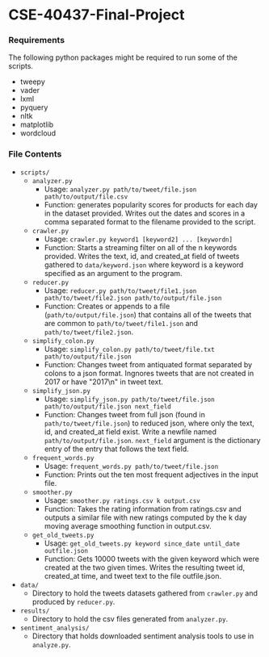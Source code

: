# CSE-40437-Final-Project


### Requirements
The following python packages might be required to run some of the scripts.

* tweepy
* vader
* lxml
* pyquery
* nltk
* matplotlib
* wordcloud

### File Contents
* `scripts/`
  * `analyzer.py`
    * Usage: `analyzer.py path/to/tweet/file.json path/to/output/file.csv`
    * Function: generates popularity scores for products for each day in the dataset provided. Writes out the dates and scores in a comma separated format to the filename provided to the script.
  * `crawler.py`
    * Usage: `crawler.py keyword1 [keyword2] ... [keywordn]`
    * Function: Starts a streaming filter on all of the n keywords provided. Writes the text, id, and created_at field of tweets gathered to `data/keyword.json` where keyword is a keyword specified as an argument to the program. 
  * `reducer.py`
    * Usage: `reducer.py path/to/tweet/file1.json path/to/tweet/file2.json path/to/output/file.json`
    * Function: Creates or appends to a file (`path/to/output/file.json`) that contains all of the tweets that are common to `path/to/tweet/file1.json` and `path/to/tweet/file2.json`.
  * `simplify_colon.py`
    * Usage: `simplify_colon.py path/to/tweet/file.txt path/to/output/file.json`
    * Function: Changes tweet from antiquated format separated by colons to a json format. Ingnores tweets that are not created in 2017 or have "2017\n" in tweet text.
  * `simplify_json.py`
    * Usage: `simplify_json.py path/to/tweet/file.json path/to/output/file.json next_field`
    * Function: Changes tweet from full json (found in `path/to/tweet/file.json`) to reduced json, where only the text, id, and created_at field exist. Write a newfile named `path/to/output/file.json`. `next_field` argument is the dictionary entry of the entry that follows the text field.
  * `frequent_words.py`
    * Usage: `frequent_words.py path/to/tweet/file.json`
    * Function: Prints out the ten most frequent adjectives in the input file.
  * `smoother.py`
    * Usage: `smoother.py ratings.csv k output.csv`
    * Function: Takes the rating information from ratings.csv and outputs a similar file with new ratings computed by the k day moving average smoothing function in output.csv.
  * `get_old_tweets.py`
    * Usage: `get_old_tweets.py keyword since_date until_date outfile.json`
    * Function: Gets 10000 tweets with the given keyword which were created at the two given times. Writes the resulting tweet id, created_at time, and tweet text to the file outfile.json.
* `data/`
  * Directory to hold the tweets datasets gathered from `crawler.py` and produced by `reducer.py`.
* `results/`
  * Directory to hold the csv files generated from `analyzer.py`.
* `sentiment_analysis/`
  * Directory that holds downloaded sentiment analysis tools to use in `analyze.py`.
